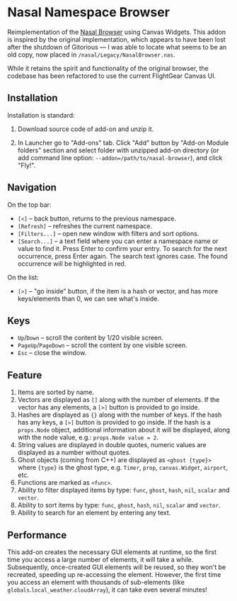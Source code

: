 Nasal Namespace Browser
=======================

Reimplementation of the [Nasal Browser](https://wiki.flightgear.org/Nasal_Browser) using Canvas Widgets.
This addon is inspired by the original implementation, which appears to have been lost after the shutdown of Gitorious — I was able to locate what seems to be an old copy, now placed in `/nasal/Legacy/NasalBrowser.nas`.

While it retains the spirit and functionality of the original browser, the codebase has been refactored to use the current FlightGear Canvas UI.

## Installation

Installation is standard:

1. Download source code of add-on and unzip it.

2. In Launcher go to "Add-ons" tab. Click "Add" button by "Add-on Module folders" section and select folder with unzipped add-on directory (or add command line option: `--addon=/path/to/nasal-browser`), and click "Fly!".

## Navigation

On the top bar:

- `[<]` – back button, returns to the previous namespace.
- `[Refresh]` – refreshes the current namespace.
- `[Filters...]` – open new window with filters and sort options.
- `[Search...]` – a text field where you can enter a namespace name or value to find it. Press Enter to confirm your entry. To search for the next occurrence, press Enter again. The search text ignores case. The found occurrence will be highlighted in red.

On the list:

- `[>]` – "go inside" button, if the item is a hash or vector, and has more keys/elements than 0, we can see what's inside.

## Keys

- `Up`/`Down` – scroll the content by 1/20 visible screen.
- `PageUp`/`PageDown` – scroll the content by one visible screen.
- `Esc` – close the window.

## Feature

1. Items are sorted by name.
2. Vectors are displayed as `[]` along with the number of elements. If the vector has any elements, a `[>]` button is provided to go inside.
3. Hashes are displayed as `{}` along with the number of keys. If the hash has any keys, a `[>]` button is provided to go inside. If the hash is a `props.Node` object, additional information about it will be displayed, along with the node value, e.g.: `props.Node value = 2`.
4. String values ​​are displayed in double quotes, numeric values ​​are displayed as a number without quotes.
5. Ghost objects (coming from C++) are displayed as `<ghost {type}>` where `{type}` is the ghost type, e.g. `Timer`, `prop`, `canvas.Widget`, `airport`, etc.
6. Functions are marked as `<func>`.
7. Ability to filter displayed items by type: `func`, `ghost`, `hash`, `nil`, `scalar` and `vector`.
8. Ability to sort items by type: `func`, `ghost`, `hash`, `nil`, `scalar` and `vector`.
9. Ability to search for an element by entering any text.


## Performance

This add-on creates the necessary GUI elements at runtime, so the first time you access a large number of elements, it will take a while. Subsequently, once-created GUI elements will be reused, so they won't be recreated, speeding up re-accessing the element. However, the first time you access an element with thousands of sub-elements (like `globals`.`local_weather`.`cloudArray`), it can take even several minutes!
